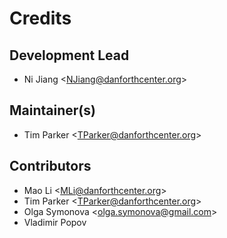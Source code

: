 # Credits

## Development Lead

- Ni Jiang \<NJiang@danforthcenter.org\>

## Maintainer(s)

- Tim Parker \<TParker@danforthcenter.org\>

## Contributors

- Mao Li \<MLi@danforthcenter.org\>
- Tim Parker \<TParker@danforthcenter.org\>
- Olga Symonova \<olga.symonova@gmail.com\>
- Vladimir Popov